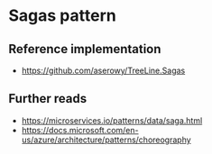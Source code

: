 # Sagas pattern

## Reference implementation

- <https://github.com/aserowy/TreeLine.Sagas>

## Further reads

- <https://microservices.io/patterns/data/saga.html>
- <https://docs.microsoft.com/en-us/azure/architecture/patterns/choreography>
